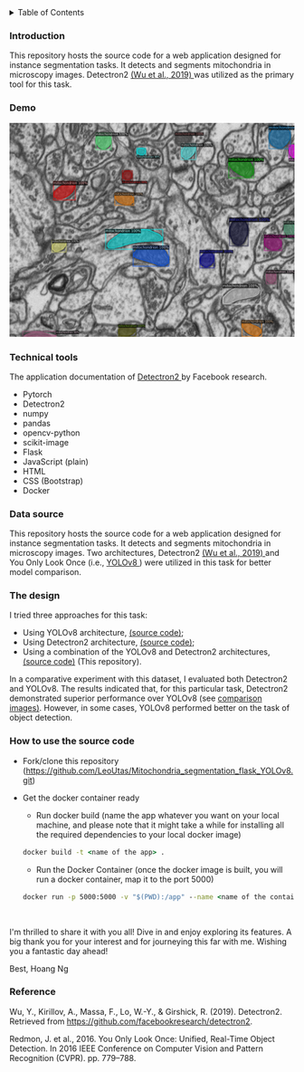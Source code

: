<details>
  <summary>Table of Contents</summary>
  <ol>
    <li>
      <a href="#introduction">Introduction</a>
    </li>
    <li><a href="#demo">Demo</a></li>
    <li><a href="#technical-tools">Technical Tools</a></li>
    <li><a href="#data-source">Data source</a></li>
    <li><a href="#the-design">The design</a></li>
    <li><a href="#how-to-use-the-source-code">How to use the source code</a></li>
    <li><a href="#reference">Reference</a></li>
  </ol>
</details>

### Introduction

This repository hosts the source code for a web application designed for instance segmentation tasks. It detects and segments mitochondria in microscopy images. Detectron2 <a href="https://github.com/facebookresearch/detectron2/blob/main/README.md"> (Wu et al., 2019) </a> was utilized as the primary tool for this task.

### Demo

<p align="center">
  <a href="GIF">
    <img src="media/test_001.png" width="560" alt=""/>
  </a>
</p>

### Technical tools

The application documentation of <a href="https://detectron2.readthedocs.io/en/latest/"> Detectron2 </a> by Facebook research.

-   Pytorch
-   Detectron2
-   numpy
-   pandas
-   opencv-python
-   scikit-image
-   Flask
-   JavaScript (plain)
-   HTML
-   CSS (Bootstrap)
-   Docker

### Data source

This repository hosts the source code for a web application designed for instance segmentation tasks. It detects and segments mitochondria in microscopy images. Two architectures, Detectron2 <a href="https://github.com/facebookresearch/detectron2/blob/main/README.md"> (Wu et al., 2019) </a> and You Only Look Once (i.e., <a href="https://github.com/ultralytics/ultralytics"> YOLOv8 </a>) were utilized in this task for better model comparison.

### The design

I tried three approaches for this task:

-   Using YOLOv8 architecture, <a href="https://github.com/LeoUtas/Mitochondria_segmentation_flask_YOLOv8.git">(source code)</a>;
-   Using Detectron2 architecture, <a href="https://github.com/LeoUtas/Mitochondria_segmentation_flask_detectron2.git">(source code)</a>;
-   Using a combination of the YOLOv8 and Detectron2 architectures, <a href="https://github.com/LeoUtas/Mitochondria_segmentation_flask_2models.git">(source code)</a> (This repository).

In a comparative experiment with this dataset, I evaluated both Detectron2 and YOLOv8. The results indicated that, for this particular task, Detectron2 demonstrated superior performance over YOLOv8 (see <a href="https://mito-app-651cbfda9bde.herokuapp.com/"> comparison images)</a>. However, in some cases, YOLOv8 performed better on the task of object detection.

### How to use the source code

-   Fork/clone this repository (https://github.com/LeoUtas/Mitochondria_segmentation_flask_YOLOv8.git)
-   Get the docker container ready

    -   Run docker build (name the app whatever you want on your local machine, and please note that it might take a while for installing all the required dependencies to your local docker image)

    ```cmd
    docker build -t <name of the app> .
    ```

    -   Run the Docker Container (once the docker image is built, you will run a docker container, map it to the port 5000)

    ```cmd
    docker run -p 5000:5000 -v "$(PWD):/app" --name <name of the container> <name of the docker image>
    ```

<br>

I'm thrilled to share it with you all! Dive in and enjoy exploring its features. A big thank you for your interest and for journeying this far with me. Wishing you a fantastic day ahead!

Best,
Hoang Ng

### Reference

Wu, Y., Kirillov, A., Massa, F., Lo, W.-Y., & Girshick, R. (2019). Detectron2. Retrieved from https://github.com/facebookresearch/detectron2.

Redmon, J. et al., 2016. You Only Look Once: Unified, Real-Time Object Detection. In 2016 IEEE Conference on Computer Vision and Pattern Recognition (CVPR). pp. 779–788.
